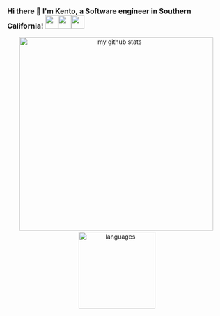###  Hi there 👋 I'm Kento, a Software engineer in Southern California! <img src="https://media2.giphy.com/media/TiUn9ylege7lI7Dj2n/source.gif" width="30px"><img src="https://cdn.edu.buncee.com/rackspace/bnc-assets/animations/b7b0e81603cc2b33d502bb8e6280c096/859/1428011701_wavesbyyuki_01.gif" width="30px"><img src="http://fc05.deviantart.net/fs71/f/2011/161/5/2/happy_sun_by_vanillanade-d3ikqxc.gif" width="30px">

<p align="center">
  <img src="https://github-readme-stats.vercel.app/api?username=kmurata798&show_icons=true&title_color=69f2ba&icon_color=7886e6&text_color=939eaf&bg_color=151515" alt="my github stats" width="445"/>&nbsp;
  <img src="https://github-readme-stats.vercel.app/api/top-langs/?username=ellojess&layout=compact&show_icons=true&title_color=69f2ba&icon_color=fc8930&text_color=939eaf&bg_color=151515" alt="languages" height="176">
</p>
